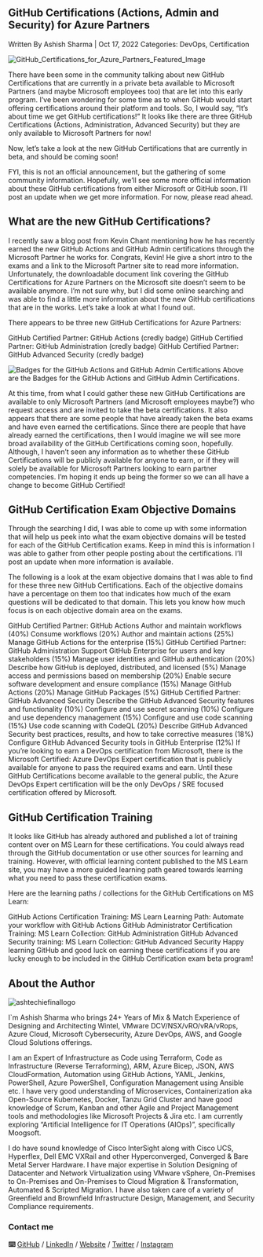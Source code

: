 ## GitHub Certifications (Actions, Admin and Security) for Azure Partners

Written By Ashish Sharma | Oct 17, 2022
Categories: DevOps, Certification

![GitHub_Certifications_for_Azure_Partners_Featured_Image](https://user-images.githubusercontent.com/110538923/196059820-9c867374-f172-4530-82c9-0ea5f1ba1432.png)

There have been some in the community talking about new GitHub Certifications that are currently in a private beta available to Microsoft Partners (and maybe Microsoft employees too) that are let into this early program. I’ve been wondering for some time as to when GitHub would start offering certifications around their platform and tools. So, I would say, “It’s about time we get GitHub certifications!” It looks like there are three GitHub Certifications (Actions, Administration, Advanced Security) but they are only available to Microsoft Partners for now!

Now, let’s take a look at the new GitHub Certifications that are currently in beta, and should be coming soon!

FYI, this is not an official announcement, but the gathering of some community information. Hopefully, we’ll see some more official information about these GitHub certifications from either Microsoft or GitHub soon. I’ll post an update when we get more information. For now, please read ahead.

## What are the new GitHub Certifications?

I recently saw a blog post from Kevin Chant mentioning how he has recently earned the new GitHub Actions and GitHub Admin certifications through the Microsoft Partner he works for. Congrats, Kevin! He give a short intro to the exams and a link to the Microsoft Partner site to read more information. Unfortunately, the downloadable document link covering the GitHub Certifications for Azure Partners on the Microsoft site doesn’t seem to be available anymore. I’m not sure why, but I did some online searching and was able to find a little more information about the new GitHub certifications that are in the works. Let’s take a look at what I found out.

There appears to be three new GitHub Certifications for Azure Partners:

GitHub Certified Partner: GitHub Actions (credly badge)
GitHub Certified Partner: GitHub Administration (credly badge)
GitHub Certified Partner: GitHub Advanced Security (credly badge)

![Badges for the GitHub Actions and GitHub Admin Certifications](https://user-images.githubusercontent.com/110538923/196059893-8289566c-3d30-40e1-8351-1b64b97aa069.png)
Above are the Badges for the GitHub Actions and GitHub Admin Certifications.

At this time, from what I could gather these new GitHub Certifications are available to only Microsoft Partners (and Microsoft employees maybe?) who request access and are invited to take the beta certifications. It also appears that there are some people that have already taken the beta exams and have even earned the certifications. Since there are people that have already earned the certifications, then I would imagine we will see more broad availability of the GitHub Certifications coming soon, hopefully. Although, I haven’t seen any information as to whether these GitHub Certifications will be publicly available for anyone to earn, or if they will solely be available for Microsoft Partners looking to earn partner competencies. I’m hoping it ends up being the former so we can all have a change to become GitHub Certified!

## GitHub Certification Exam Objective Domains

Through the searching I did, I was able to come up with some information that will help us peek into what the exam objective domains will be tested for each of the GitHub Certification exams. Keep in mind this is information I was able to gather from other people posting about the certifications. I’ll post an update when more information is available.

The following is a look at the exam objective domains that I was able to find for these three new GitHub Certifications. Each of the objective domains have a percentage on them too that indicates how much of the exam questions will be dedicated to that domain. This lets you know how much focus is on each objective domain area on the exams.

GitHub Certified Partner: GitHub Actions
Author and maintain workflows (40%)
Consume workflows (20%)
Author and maintain actions (25%)
Manage GitHub Actions for the enterprise (15%)
GitHub Certified Partner: GitHub Administration
Support GitHub Enterprise for users and key stakeholders (15%)
Manage user identities and GitHub authentication (20%)
Describe how GitHub is deployed, distributed, and licensed (5%)
Manage access and permissions based on membership (20%)
Enable secure software development and ensure compliance (15%)
Manage GitHub Actions (20%)
Manage GitHub Packages (5%)
GitHub Certified Partner: GitHub Advanced Security
Describe the GitHub Advanced Security features and functionality (10%)
Configure and use secret scanning (10%)
Configure and use dependency management (15%)
Configure and use code scanning (15%)
Use code scanning with CodeQL (20%)
Describe GitHub Advanced Security best practices, results, and how to take corrective measures (18%)
Configure GitHub Advanced Security tools in GitHub Enterprise (12%)
If you’re looking to earn a DevOps certification from Microsoft, there is the Microsoft Certified: Azure DevOps Expert certification that is publicly available for anyone to pass the required exams and earn. Until these GitHub Certifications become available to the general public, the Azure DevOps Expert certification will be the only DevOps / SRE focused certification offered by Microsoft.

## GitHub Certification Training

It looks like GitHub has already authored and published a lot of training content over on MS Learn for these certifications. You could always read through the GitHub documentation or use other sources for learning and training. However, with official learning content published to the MS Learn site, you may have a more guided learning path geared towards learning what you need to pass these certification exams.

Here are the learning paths / collections for the GitHub Certifications on MS Learn:

GitHub Actions Certification Training: MS Learn Learning Path: Automate your workflow with GitHub Actions
GitHub Administrator Certification Training: MS Learn Collection: GitHub Administration
GitHub Advanced Security training: MS Learn Collection: GitHub Advanced Security
Happy learning GitHub and good luck on earning these certifications if you are lucky enough to be included in the GitHub Certification exam beta program!

## About the Author
![ashtechiefinallogo](https://user-images.githubusercontent.com/110538923/196060242-9076fe6b-a236-43b9-bdf7-0d5f1e0b5a8d.png)

I`m Ashish Sharma who brings 24+ Years of Mix & Match Experience of Designing and Architecting Wintel, VMware DCV/NSX/vRO/vRA/vRops, Azure Cloud, Microsoft Cybersecurity, Azure DevOps, AWS, and Google Cloud Solutions offerings.

I am an Expert of Infrastructure as Code using Terraform, Code as Infrastructure (Reverse Terraforming), ARM, Azure Bicep, JSON, AWS CloudFormation, Automation using GitHub Actions, YAML, Jenkins, PowerShell, Azure PowerShell, Configuration Management using Ansible etc. I have very good understanding of Microservices, Containerization aka Open-Source Kubernetes, Docker, Tanzu Grid Cluster and have good knowledge of Scrum, Kanban and other Agile and Project Management tools and methodologies like Microsoft Projects & Jira etc. I am currently exploring “Artificial Intelligence for IT Operations (AIOps)”, specifically Moogsoft.

I do have sound knowledge of Cisco InterSight along with Cisco UCS, Hyperflex, Dell EMC VXRail and other Hyperconverged, Converged & Bare Metal Server Hardware. I have major expertise in Solution Designing of Datacenter and Network Virtualization using VMware vSphere, On-Premises to On-Premises and On-Premises to Cloud Migration & Transformation, Automated & Scripted Migration. I have also taken care of a variety of Greenfield and Brownfield Infrastructure Design, Management, and Security Compliance requirements.

### Contact me

 **⌨️**  [GitHub](https://github.com/ashtechiedevops/) / [LinkedIn](https://www.linkedin.com/in/ashish-sharma-51b3a19/) / [Website](https://ashtechie.com/) / [Twitter](https://twitter.com/ashtechie777/) / [Instagram](https://www.instagram.com/ashtechieworld/)
 
 
